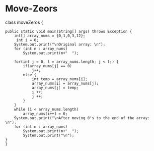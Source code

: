 # Move-Zeors
class moveZeros {

    public static void main(String[] args) throws Exception {
        int[] array_nums = {0,1,0,3,12};
         int i = 0;
		System.out.print("\nOriginal array: \n");
		for (int n : array_nums)
            System.out.print(n+"  ");
		
        for(int j = 0, l = array_nums.length; j < l;) {
            if(array_nums[j] == 0)
                j++;
            else {
                int temp = array_nums[i];
                array_nums[i] = array_nums[j];
                array_nums[j] = temp;
                i ++;
                j ++;
            }
        }
        while (i < array_nums.length)
            array_nums[i++] = 0;
		System.out.print("\nAfter moving 0's to the end of the array: \n");
        for (int n : array_nums)
            System.out.print(n+"  ");
			System.out.print("\n");
    }
    }
